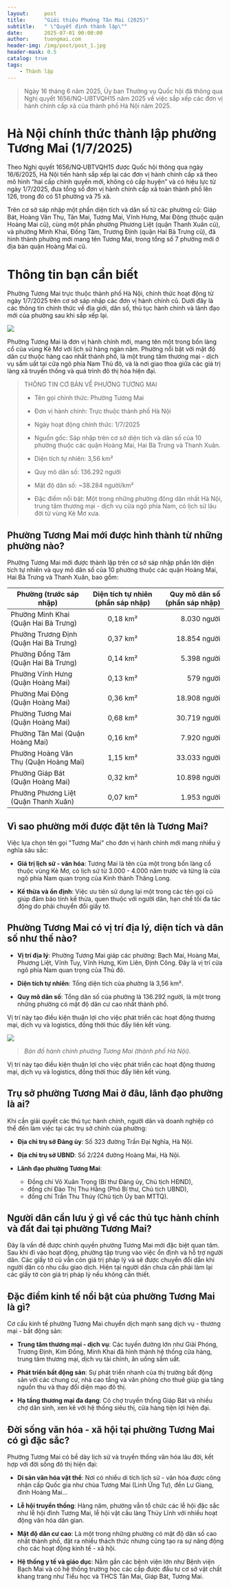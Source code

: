 ```yaml
---
layout:     post
title:      "Giới thiệu Phường Tân Mai (2025)"
subtitle:   " \"Quyết định thành lập\""
date:       2025-07-01 00:00:00
author:     tuongmai.com
header-img: /img/post/post_1.jpg
header-mask: 0.5
catalog: true
tags:
    - Thành lập
---
```


> Ngày 16 tháng 6 năm 2025, Ủy ban Thường vụ Quốc hội đã thông qua Nghị quyết 1656/NQ-UBTVQH15 năm 2025 về việc sắp xếp các đơn vị hành chính cấp xã của thành phố Hà Nội năm 2025.

# Hà Nội chính thức thành lập phường Tương Mai (1/7/2025)

Theo Nghị quyết 1656/NQ‑UBTVQH15 được Quốc hội thông qua ngày 16/6/2025, Hà Nội tiến hành sắp xếp lại các đơn vị hành chính cấp xã theo mô hình “hai cấp chính quyền mới, không có cấp huyện” và có hiệu lực từ ngày 1/7/2025, đưa tổng số đơn vị hành chính cấp xã toàn thành phố lên 126, trong đó có 51 phường và 75 xã.

Trên cơ sở sáp nhập một phần diện tích và dân số từ các phường cũ: Giáp Bát, Hoàng Văn Thụ, Tân Mai, Tương Mai, Vĩnh Hưng, Mai Động (thuộc quận Hoàng Mai cũ), cùng một phần phường Phương Liệt (quận Thanh Xuân cũ), và phường Minh Khai, Đồng Tâm, Trương Định (quận Hai Bà Trưng cũ), đã hình thành phường mới mang tên Tương Mai, trong tổng số 7 phường mới ở địa bàn quận Hoàng Mai cũ.

# Thông tin bạn cần biết

Phường Tương Mai trực thuộc thành phố Hà Nội, chính thức hoạt động từ ngày 1/7/2025 trên cơ sở sáp nhập các đơn vị hành chính cũ. Dưới đây là các thông tin chính thức về địa giới, dân số, thủ tục hành chính và lãnh đạo mới của phường sau khi sắp xếp lại.

![](https://hnstorage.tek4tv.vn/2025/7/4/18/874679982_ban-sao-cua-126-xa-phuong---hanoionline-2.png)

Phường Tương Mai là đơn vị hành chính mới, mang tên một trong bốn làng cổ của vùng Kẻ Mơ với lịch sử hàng ngàn năm. Phường nổi bật với mật độ dân cư thuộc hàng cao nhất thành phố, là một trung tâm thương mại - dịch vụ sầm uất tại cửa ngõ phía Nam Thủ đô, và là nơi giao thoa giữa các giá trị làng xã truyền thống và quá trình đô thị hóa hiện đại.

> 
> THÔNG TIN CƠ BẢN VỀ PHƯỜNG TƯƠNG MAI 
>
> * Tên gọi chính thức: Phường Tương Mai
>
> * Đơn vị hành chính: Trực thuộc thành phố Hà Nội
> 
> * Ngày hoạt động chính thức: 1/7/2025
> 
> * Nguồn gốc: Sáp nhập trên cơ sở diện tích và dân số của 10 phường thuộc các quận Hoàng Mai, Hai Bà Trưng và Thanh Xuân.
> 
> * Diện tích tự nhiên: 3,56 km²
> 
> * Quy mô dân số: 136.292 người
> 
> * Mật độ dân số: ~38.284 người/km²
> 
> * Đặc điểm nổi bật: Một trong những phường đông dân nhất Hà Nội, trung tâm thương mại - dịch vụ cửa ngõ phía Nam, có lịch sử lâu đời từ vùng Kẻ Mơ xưa.
> 

## Phường Tương Mai mới được hình thành từ những phường nào?

Phường Tương Mai mới được thành lập trên cơ sở sáp nhập phần lớn diện tích tự nhiên và quy mô dân số của 10 phường thuộc các quận Hoàng Mai, Hai Bà Trưng và Thanh Xuân, bao gồm:

| Phường (trước sáp nhập)                | Diện tích tự nhiên (phần sáp nhập) | Quy mô dân số (phần sáp nhập) |
| -------------------------------------- |:----------------------------------:| -----------------------------:|
| Phường Minh Khai (Quận Hai Bà Trưng)   | 0,18 km²                           | 8.030 người                   |
| Phường Trương Định (Quận Hai Bà Trưng) | 0,37 km²                           | 18.854 người                  |
| Phường Đồng Tâm (Quận Hai Bà Trưng)    | 0,14 km²                           | 5.398 người                   |
| Phường Vĩnh Hưng (Quận Hoàng Mai)      | 0,13 km²                           | 579 người                     |
| Phường Mai Động (Quận Hoàng Mai)       | 0,36 km²                           | 18.908 người                  |
| Phường Tương Mai (Quận Hoàng Mai)      | 0,68 km²                           | 30.719 người                  |
| Phường Tân Mai (Quận Hoàng Mai)        | 0,16 km²                           | 7.920 người                   |
| Phường Hoàng Văn Thụ (Quận Hoàng Mai)  | 1,15 km²                           | 33.033 người                  |
| Phường Giáp Bát (Quận Hoàng Mai)       | 0,32 km²                           | 10.898 người                  |
| Phường Phương Liệt (Quận Thanh Xuân)   | 0,07 km²                           | 1.953 người                   |

## Vì sao phường mới được đặt tên là Tương Mai?

Việc lựa chọn tên gọi "Tương Mai" cho đơn vị hành chính mới mang nhiều ý nghĩa sâu sắc:

* **Giá trị lịch sử - văn hóa**: Tương Mai là tên của một trong bốn làng cổ thuộc vùng Kẻ Mơ, có lịch sử từ 3.000 - 4.000 năm trước và từng là cửa ngõ phía Nam quan trọng của Kinh thành Thăng Long.

* **Kế thừa và ổn định**: Việc ưu tiên sử dụng lại một trong các tên gọi cũ giúp đảm bảo tính kế thừa, quen thuộc với người dân, hạn chế tối đa tác động do phải chuyển đổi giấy tờ.

## Phường Tương Mai có vị trí địa lý, diện tích và dân số như thế nào?

* **Vị trí địa lý**: Phường Tương Mai giáp các phường: Bạch Mai, Hoàng Mai, Phương Liệt, Vĩnh Tuy, Vĩnh Hưng, Kim Liên, Định Công. Đây là vị trí cửa ngõ phía Nam quan trọng của Thủ đô.

* **Diện tích tự nhiên**: Tổng diện tích của phường là 3,56 km².

* **Quy mô dân số**: Tổng dân số của phường là 136.292 người, là một trong những phường có mật độ dân cư cao nhất thành phố.

Vị trí này tạo điều kiện thuận lợi cho việc phát triển các hoạt động thương mại, dịch vụ và logistics, đồng thời thúc đẩy liên kết vùng.

![](https://cloudcdnvod.tek4tv.vn///2025/7/4/18/487575398_ban-do-phuong-tuong-mai.png)

> *Bản đồ hành chính phường Tương Mai (thành phố Hà Nội).*

Vị trí này tạo điều kiện thuận lợi cho việc phát triển các hoạt động thương mại, dịch vụ và logistics, đồng thời thúc đẩy liên kết vùng.

## Trụ sở phường Tương Mai ở đâu, lãnh đạo phường là ai?

Khi cần giải quyết các thủ tục hành chính, người dân và doanh nghiệp có thể đến làm việc tại các trụ sở chính của phường:

* **Địa chỉ trụ sở Đảng ủy**: Số 323 đường Trần Đại Nghĩa, Hà Nội.

* **Địa chỉ trụ sở UBND**: Số 2/224 đường Hoàng Mai, Hà Nội.

* **Lãnh đạo phường Tương Mai**: 
    - Đồng chí Võ Xuân Trọng (Bí thư Đảng ủy, Chủ tịch HĐND), 
    - đồng chí Đào Thị Thu Hằng (Phó Bí thư, Chủ tịch UBND), 
    - đồng chí Trần Thu Thúy (Chủ tịch Ủy ban MTTQ).

## Người dân cần lưu ý gì về các thủ tục hành chính và đất đai tại phường Tương Mai?

Đây là vấn đề được chính quyền phường Tương Mai mới đặc biệt quan tâm. Sau khi đi vào hoạt động, phường tập trung vào việc ổn định và hỗ trợ người dân. Các giấy tờ cũ vẫn còn giá trị pháp lý và sẽ được chuyển đổi dần khi người dân có nhu cầu giao dịch. Hiện tại người dân chưa cần phải làm lại các giấy tờ còn giá trị pháp lý nếu không cần thiết.

## Đặc điểm kinh tế nổi bật của phường Tương Mai là gì?

Cơ cấu kinh tế phường Tương Mai chuyển dịch mạnh sang dịch vụ - thương mại - bất động sản:

* **Trung tâm thương mại - dịch vụ**: Các tuyến đường lớn như Giải Phóng, Trương Định, Kim Đồng, Minh Khai đã hình thành hệ thống cửa hàng, trung tâm thương mại, dịch vụ tài chính, ăn uống sầm uất.

* **Phát triển bất động sản**: Sự phát triển nhanh của thị trường bất động sản với các chung cư, nhà cao tầng và văn phòng cho thuê giúp gia tăng nguồn thu và thay đổi diện mạo đô thị.

* **Hạ tầng thương mại đa dạng**: Có chợ truyền thống Giáp Bát và nhiều chợ dân sinh, xen kẽ với hệ thống siêu thị, cửa hàng tiện lợi hiện đại.

## Đời sống văn hóa - xã hội tại phường Tương Mai có gì đặc sắc?

Phường Tương Mai có bề dày lịch sử và truyền thống văn hóa lâu đời, kết hợp với đời sống đô thị hiện đại:

* **Di sản văn hóa vật thể**: Nơi có nhiều di tích lịch sử - văn hóa được công nhận cấp Quốc gia như chùa Tương Mai (Linh Ứng Tự), đền Lư Giang, đình Hoàng Mai...

* **Lễ hội truyền thống**: Hàng năm, phường vẫn tổ chức các lễ hội đặc sắc như lễ hội đình Tương Mai, lễ hội vật cầu làng Thúy Lĩnh với nhiều hoạt động văn hóa dân gian.

* **Mật độ dân cư cao**: Là một trong những phường có mật độ dân số cao nhất thành phố, đặt ra nhiều thách thức nhưng cũng tạo ra sự năng động cho các hoạt động kinh tế - xã hội.

* **Hệ thống y tế và giáo dục**: Nằm gần các bệnh viện lớn như Bệnh viện Bạch Mai và có hệ thống trường học các cấp được đầu tư cơ sở vật chất khang trang như Tiểu học và THCS Tân Mai, Giáp Bát, Tương Mai.